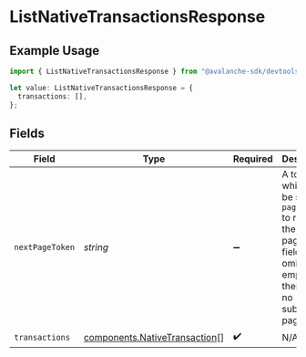 # ListNativeTransactionsResponse

## Example Usage

```typescript
import { ListNativeTransactionsResponse } from "@avalanche-sdk/devtools/models/components";

let value: ListNativeTransactionsResponse = {
  transactions: [],
};
```

## Fields

| Field                                                                                                                                  | Type                                                                                                                                   | Required                                                                                                                               | Description                                                                                                                            |
| -------------------------------------------------------------------------------------------------------------------------------------- | -------------------------------------------------------------------------------------------------------------------------------------- | -------------------------------------------------------------------------------------------------------------------------------------- | -------------------------------------------------------------------------------------------------------------------------------------- |
| `nextPageToken`                                                                                                                        | *string*                                                                                                                               | :heavy_minus_sign:                                                                                                                     | A token, which can be sent as `pageToken` to retrieve the next page. If this field is omitted or empty, there are no subsequent pages. |
| `transactions`                                                                                                                         | [components.NativeTransaction](../../models/components/nativetransaction.md)[]                                                         | :heavy_check_mark:                                                                                                                     | N/A                                                                                                                                    |